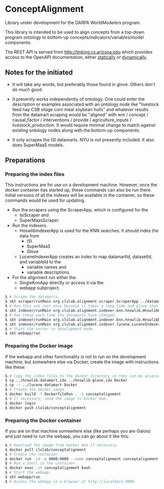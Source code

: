 # ConceptAlignment

Library under development for the DARPA WorldModelers program.

This library is intended to be used to align concepts from a top-down
program ontology to bottom-up concepts/indicators/variables/model components.

The REST API is served from http://linking.cs.arizona.edu which provides
access to the OpenAPI documentation, either [statically](http://linking.cs.arizona.edu/assets/openapi/webapp.yaml)
or [dynamically](http://linking.cs.arizona.edu/api).

## Notes for the initiated

* It will take any words, but preferably those found in glove.  Others don't do much good.
  
* It presently works independently of ontology.  One could enter the description or
examples associated with an ontology node like "livestock feed hay CSB silage corn meal
soybean hulls" and whatever results from the datamart scraping would be "aligned" with
wm / concept / causal_factor / interventions / provide / agriculture_inputs / livestock_production.
It would require minimal change to match against existing ontology nodes along with the
bottom-up components.
  
* It only scrapes the ISI datamarts.  NYU is not presently included.  It also does SuperMaaS models.

## Preparations

### Preparing the index files

This instructions are for use on a development machine.  However, once the docker
container has started up, these commands can also be run there.  Initial versions of all the
indexes will be available in the container, so these commands would be used for updating.

* Run the scrapers using the ScraperApp, which is configured for the
  * IsiScraper and
  * SuperMaasScraper.
* Run the indexers.
  * HnswlibIndexerApp is used for the KNN searches.  It should index the data from
    * ISI
    * SuperMaaS
    * Glove
  * LuceneIndexerApp creates an index to map datamartId, datasetId, and variableId to the
    * variable names and
    * variable descriptions.
* For the alignment run either the
  * SingleKnnApp directly or access it via the
  * webapp subproject.

```bash
$ # Scrape the datamarts.
$ sbt scraper/runMain org.clulab.alignment.scraper.ScraperApp ../datamarts.tsv
$ # Run this one just once because it takes a long time and glove shouldn't change.
$ sbt indexer/runMain org.clulab.alignment.indexer.knn.hnswlib.HnswlibGloveIndexerApp
$ # Run these each time the datamarts have changed.
$ sbt indexer/runMain org.clulab.alignment.indexer.knn.hnswlib.HnswlibDatamartIndexerApp ../datamarts.tsv
$ sbt indexer/runMain org.clulab.alignment.indexer.lucene.LuceneIndexerApp ../datamarts.tsv
$ # Start the server in development mode.
$ sbt webapp/run
```

### Preparing the Docker image

If the webapp and other functionality is not to run on the development machine, but somewhere
else via Docker, create the image with instructions like these:

```bash
$ # Copy the index files to the docker directory so they can be accessed by the docker command.
$ cp ../hnswlib-datamart.idx ../hnswlib-glove.idx Docker
$ cp -r ../lucene-datamart Docker
$ # Create the docker image.
$ docker build -f DockerfileRun . -t conceptalignment
$ # If necessary, send the image to Docker Hub.
$ docker login
$ docker push clulab/conceptalignment
```

### Preparing the Docker container

If you are on that machine somewhere else (like perhaps you are Galois) and just need to run
the webapp, you can go about it like this:

```bash
$ # Download the image from Docker Hub if necessary.
$ docker pull clulab/conceptalignment
$ # Create the container.
$ docker run -id -p 9000:9000 --name conceptalignment conceptalignment
$ # Run a shell in the container.
$ docker exec -it conceptalignment bash
$ # Start the webapp.
$ sbt webapp/run
$ # Access the webapp in a browser at http://localhost:9000.
```
